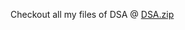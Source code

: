 Checkout all my files of DSA @ [DSA.zip](https://github.com/MirazAli789/Data-Structure-Algo/files/12707046/DSA.zip)

